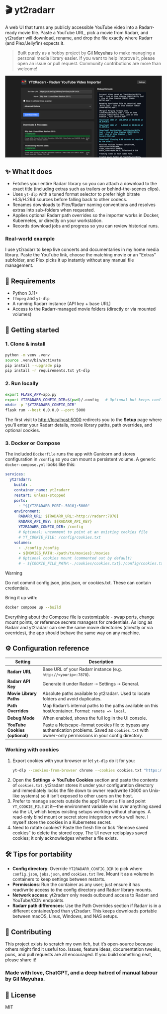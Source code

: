 # 🎬 yt2radarr

A web UI that turns any publicly accessible YouTube video into a Radarr-ready movie file. Paste a YouTube URL, pick a movie from Radarr, and yt2radarr will download, rename, and drop the file exactly where Radarr (and Plex/Jellyfin) expects it.

> Built purely as a hobby project by [Gil Meyuhas](https://github.com/Gilmeyuhas) to make managing a personal media library easier. If you want to help improve it, please open an issue or pull request. Community contributions are more than welcome!

![Screenshot of the YT2Radarr dashboard](static/yt2radarr-dashboard.png)

## ✨ What it does

* Fetches your entire Radarr library so you can attach a download to the exact title (including extras such as trailers or behind-the-scenes clips).
* Uses `yt-dlp` with a tuned format selector to prefer high bitrate HLS/H.264 sources before falling back to other codecs.
* Renames downloads to Plex/Radarr naming conventions and resolves extras into sub-folders when requested.
* Applies optional Radarr path overrides so the importer works in Docker, Kubernetes, or directly on your workstation.
* Records download jobs and progress so you can review historical runs.

### Real-world example
I use yt2radarr to keep live concerts and documentaries in my home media library. Paste the YouTube link, choose the matching movie or an "Extras" subfolder, and Plex picks it up instantly without any manual file management.

## 🧰 Requirements

* Python 3.11+
* `ffmpeg` and `yt-dlp`
* A running Radarr instance (API key + base URL)
* Access to the Radarr-managed movie folders (directly or via mounted volumes)

## 🚀 Getting started

### 1. Clone & install
```bash
python -m venv .venv
source .venv/bin/activate
pip install --upgrade pip
pip install -r requirements.txt yt-dlp
```

### 2. Run locally
```bash
export FLASK_APP=app.py
export YT2RADARR_CONFIG_DIR=$(pwd)/.config   # Optional but keeps config out of the repo
mkdir -p "$YT2RADARR_CONFIG_DIR"
flask run --host 0.0.0.0 --port 5000
```
The first visit to <http://localhost:5000> redirects you to the **Setup** page where you’ll enter your Radarr details, movie library paths, path overrides, and optional cookies.

### 3. Docker or Compose
The included `Dockerfile` runs the app with Gunicorn and stores configuration in `/config` so you can mount a persistent volume. A generic `docker-compose.yml` looks like this:

```yaml
services:
  yt2radarr:
    build: .
    container_name: yt2radarr
    restart: unless-stopped
    ports:
      - "${YT2RADARR_PORT:-5010}:5000"
    environment:
      RADARR_URL: ${RADARR_URL:-http://radarr:7878}
      RADARR_API_KEY: ${RADARR_API_KEY}
      YT2RADARR_CONFIG_DIR: /config
      # Optional: uncomment to point at an existing cookies file
      # YT_COOKIE_FILE: /config/cookies.txt
    volumes:
      - ./config:/config
      - ${MOVIES_PATH:-/path/to/movies}:/movies
      # Optional cookies mount (commented out by default)
      # - ${COOKIE_FILE_PATH:-./cookies/cookies.txt}:/config/cookies.txt:ro
```

> [!WARNING]
> Do not commit config.json, jobs.json, or cookies.txt. These can contain credentials.

Bring it up with:
```bash
docker compose up --build
```

Everything about the Compose file is customizable - swap ports, change mount points, or reference secrets managers for credentials. As long as Radarr and yt2radarr can see the same movie directories (directly or via overrides), the app should behave the same way on any machine.

## ⚙️ Configuration reference

| Setting | Description |
| --- | --- |
| **Radarr URL** | Base URL of your Radarr instance (e.g. `http://<yourip>:7878`). |
| **Radarr API Key** | Generate it under Radarr ➝ Settings ➝ General. |
| **Movie Library Paths** | Absolute paths available to yt2radarr. Used to locate folders and avoid duplicates. |
| **Path Overrides** | Map Radarr’s internal paths to the paths available on this host/container. Format: `remote => local`. |
| **Debug Mode** | When enabled, shows the full log in the UI console. |
| **YouTube Cookies (optional)** | Paste a Netscape-format cookies file to bypass any authentication problems. Saved as `cookies.txt` with owner-only permissions in your config directory. |

### Working with cookies
1. Export cookies with your browser or let `yt-dlp` do it for you:
   ```bash
   yt-dlp --cookies-from-browser chrome --cookies cookies.txt "https://www.youtube.com/watch?v=dQw4w9WgXcQ&list=RDdQw4w9WgXcQ"
   ```
2. Open the **Settings → YouTube Cookies** section and paste the contents of `cookies.txt`. yt2radarr stores it under your configuration directory and immediately locks the file down to owner read/write (0600 on Unix-like systems) so it isn’t exposed to other users on the host.
3. Prefer to manage secrets outside the app? Mount a file and point `YT_COOKIE_FILE` at it—the environment variable wins over anything saved via the UI, which keeps existing setups working without changes. A read-only bind mount or secret store integration works well here. I myself store the cookies in a Kubernetes secret.
4. Need to rotate cookies? Paste the fresh file or tick “Remove saved cookies” to delete the stored copy. The UI never redisplays saved cookies; it only acknowledges whether a file exists.

## 🛠 Tips for portability

* **Config directory**: Override `YT2RADARR_CONFIG_DIR` to pick where `config.json`, `jobs.json`, and `cookies.txt` live. Mount it as a volume in containers to keep settings between restarts.
* **Permissions**: Run the container as any user; just ensure it has read/write access to the config directory and Radarr library mounts.
* **Network access**: yt2radarr only needs outbound access to Radarr and YouTube/CDN endpoints.
* **Radarr path differences**: Use the Path Overrides section if Radarr is in a different container/pod than yt2radarr. This keeps downloads portable between macOS, Linux, Windows, and NAS setups.

## 🤝 Contributing
This project exists to scratch my own itch, but it’s open-source because others might find it useful too. Issues, feature ideas, documentation tweaks, puns, and pull requests are all encouraged. If you build something neat, please share it!

### Made with love, ChatGPT, and a deep hatred of manual labour by Gil Meyuhas.

## 📄 License
MIT
